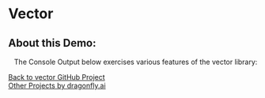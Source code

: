 # Vector
## About this Demo:
&nbsp;&nbsp;&nbsp;The Console Output below exercises various features of the vector library:<br />

<div id="console"></div>

<script type="application/javascript" src="js/main.js"></script>

<a href="https://github.com/dragonfly-ai/vector">Back to vector GitHub Project</a><br />
<a href="https://github.com/dragonfly-ai/">Other Projects by dragonfly.ai</a><br />

